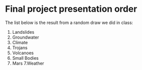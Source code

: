 # Final project presentation order
The list below is the result from a random draw we did in class:

1. Landslides 
2. Groundwater 
3. Climate
3. Trojans
4. Volcanoes
5. Small Bodies 
6. Mars
7.Weather
